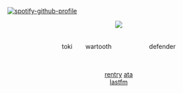[![spotify-github-profile](https://spotify-github-profile.kittinanx.com/api/view?uid=31emw27hdnz23bbvfx4humhc7cjq&cover_image=true&theme=novatorem&show_offline=false&background_color=000000&interchange=true&bar_color=000000&bar_color_cover=true)](https://github.com/kittinan/spotify-github-profile)




<p align="center" dir="auto">
<img src="https://64.media.tumblr.com/6bc5d34d12528002d4ae3d4d1e4a11eb/d47b76cd45085a89-7a/s540x810/95a8537bc7bef9c50b40aa9b4aa585828ae01970.pnj"> 

<div align='center'> 


 <br>toki ㅤㅤwartooth ㅤㅤ ㅤㅤㅤㅤdefender

<br>
  
 
 <a href="https://rentry.co/rickypawss">rentry</a>  <a href="https://attajohn.atabook.org/">ata</a>
<br><a href="https://stats.fm/31emw27hdnz23bbvfx4humhc7cjq">lastfm</a><br>
<br>
<br>




